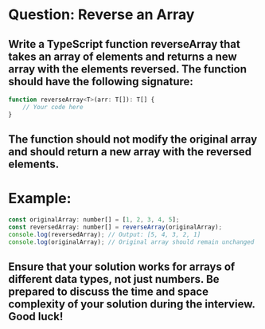 # Question: Reverse an Array

## Write a TypeScript function reverseArray that takes an array of elements and returns a new array with the elements reversed. The function should have the following signature:

```javascript
function reverseArray<T>(arr: T[]): T[] {
    // Your code here
}
```

## The function should not modify the original array and should return a new array with the reversed elements.

# Example:

```javascript
const originalArray: number[] = [1, 2, 3, 4, 5];
const reversedArray: number[] = reverseArray(originalArray);
console.log(reversedArray); // Output: [5, 4, 3, 2, 1]
console.log(originalArray); // Original array should remain unchanged
```

## Ensure that your solution works for arrays of different data types, not just numbers. Be prepared to discuss the time and space complexity of your solution during the interview. Good luck!